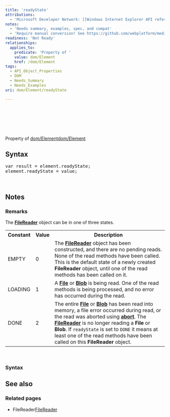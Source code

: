 ```yaml
---
title: 'readyState'
attributions:
  - 'Microsoft Developer Network: [[Windows Internet Explorer API reference](http://msdn.microsoft.com/en-us/library/ie/hh828809%28v=vs.85%29.aspx) Article]'
notes:
  - 'Needs summary, examples, spec, and compat'
  - 'Require manual conversion! See https://github.com/webplatform/mediawiki-conversion/issues/24'
readiness: 'Not Ready'
relationships:
  applies_to:
    predicate: 'Property of '
    value: dom/Element
    href: /dom/Element
tags:
  - API_Object_Properties
  - DOM
  - Needs_Summary
  - Needs_Examples
uri: dom/Element/readyState

---
```

<p><br/></p>

<div data-template="API_Object_Property">
<p><br/></p><p><br/></p><p>Property of <a href="/dom/Element">dom/Element</a><a href="/dom/Element">dom/Element</a>
</p>
<h2>Syntax</h2>
<pre class="js">
var result = element.readyState;
element.readyState = value;
</pre>
<p><br/></p>
</div>

<h2>Notes</h2>
<h3>Remarks</h3>
<p>The <a href="/apis/file/FileReader"><b>FileReader</b></a> object can be in one of three states.
</p>
<table class="wikitable"><tr><th>Constant
</th>
<th>Value
</th>
<th>Description
</th></tr><tr><td>EMPTY
</td>
<td>0
</td>
<td>The <a href="/apis/file/FileReader"><b>FileReader</b></a> object has been constructed, and there are no pending reads. None of the read methods have been called. This is the default state of a newly created <b>FileReader</b> object, until one of the read methods has been called on it.
</td></tr><tr><td>LOADING
</td>
<td>1
</td>
<td>A <a href="/apis/file/File"><b>File</b></a> or <a href="/apis/file/Blob"><b>Blob</b></a> is being read. One of the read methods is being processed, and no error has occurred during the read.
</td></tr><tr><td>DONE
</td>
<td>2
</td>
<td>The entire <a href="/apis/file/File"><b>File</b></a> or <a href="/apis/file/Blob"><b>Blob</b></a> has been read into memory, a file error occurred during read, or the read was aborted using <a href="/apis/file/FileReader/abort"><b>abort</b></a>. The <a href="/apis/file/FileReader"><b>FileReader</b></a> is no longer reading a <b>File</b> or <b>Blob</b>. If <code>readyState</code> is set to <code>DONE</code> it means at least one of the read methods have been called on this <b>FileReader</b> object.
</td></tr></table><p> 
</p>
<h3>Syntax</h3>
<h2>See also</h2>
<h3>Related pages</h3>
<ul><li>FileReader<a href="/apis/file/FileReader">FileReader</a></li></ul>
